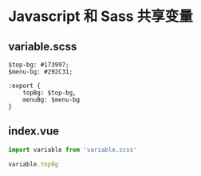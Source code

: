 # Javascript 和 Sass 共享变量

## variable.scss

```
$top-bg: #173997;
$menu-bg: #292C31;

:export {
    topBg: $top-bg,
    menuBg: $menu-bg
}
```

## index.vue

```js
import variable from 'variable.scss'

variable.topBg
```
